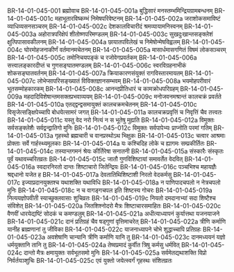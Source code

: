 BR-14-01-045-001	ब्रह्मोवाच
BR-14-01-045-001a	बुद्धिसारं मनस्तम्भमिन्द्रियग्रामबन्धनम्
BR-14-01-045-001c	महाभूतारविष्कम्भं निमेषपरिवेष्टनम्
BR-14-01-045-002a	जराशोकसमाविष्टं व्याधिव्यसनसञ्चरम्
BR-14-01-045-002c	देशकालविचारीदं श्रमव्यायामनिस्वनम्
BR-14-01-045-003a	अहोरात्रपरिक्षेपं शीतोष्णपरिमण्डलम्
BR-14-01-045-003c	सुखदुःखान्तसङ्क्लेशं क्षुत्पिपासावकीलनम्
BR-14-01-045-004a	छायातपविलेखं च निमेषोन्मेषविह्वलम्
BR-14-01-045-004c	घोरमोहजनाकीर्णं वर्तमानमचेतनम्
BR-14-01-045-005a	मासार्धमासगणितं विषमं लोकसञ्चरम्
BR-14-01-045-005c	तमोनिचयपङ्कं च रजोवेगप्रवर्तकम्
BR-14-01-045-006a	सत्त्वालङ्कारदीप्तं च गुणसङ्घातमण्डलम्
BR-14-01-045-006c	स्वरविग्रहनाभीकं शोकसङ्घातवर्तनम्
BR-14-01-045-007a	क्रियाकारणसंयुक्तं रागविस्तारमायतम्
BR-14-01-045-007c	लोभेप्सापरिसङ्ख्यातं विविक्तज्ञानसम्भवम्
BR-14-01-045-008a	भयमोहपरीवारं भूतसम्मोहकारकम्
BR-14-01-045-008c	आनन्दप्रीतिधारं च कामक्रोधपरिग्रहम्
BR-14-01-045-009a	महदादिविशेषान्तमसक्तप्रभवाव्ययम्
BR-14-01-045-009c	मनोजवनमश्रान्तं कालचक्रं प्रवर्तते
BR-14-01-045-010a	एतद्द्वन्द्वसमायुक्तं कालचक्रमचेतनम्
BR-14-01-045-010c	विसृजेत्सङ्क्षिपेच्चापि बोधयेत्सामरं जगत्
BR-14-01-045-011a	कालचक्रप्रवृत्तिं च निवृत्तिं चैव तत्त्वतः
BR-14-01-045-011c	यस्तु वेद नरो नित्यं न स भूतेषु मुह्यति
BR-14-01-045-012a	विमुक्तः सर्वसङ्क्लेशैः सर्वद्वन्द्वातिगो मुनिः
BR-14-01-045-012c	विमुक्तः सर्वपापेभ्यः प्राप्नोति परमां गतिम्
BR-14-01-045-013a	गृहस्थो ब्रह्मचारी च वानप्रस्थोऽथ भिक्षुकः
BR-14-01-045-013c	चत्वार आश्रमाः प्रोक्ताः सर्वे गार्हस्थ्यमूलकाः
BR-14-01-045-014a	यः कश्चिदिह लोके च ह्यागमः सम्प्रकीर्तितः
BR-14-01-045-014c	तस्यान्तगमनं श्रेयः कीर्तिरेषा सनातनी
BR-14-01-045-015a	संस्कारैः संस्कृतः पूर्वं यथावच्चरितव्रतः
BR-14-01-045-015c	जातौ गुणविशिष्टायां समावर्तेत वेदवित्
BR-14-01-045-016a	स्वदारनिरतो दान्तः शिष्टाचारो जितेन्द्रियः
BR-14-01-045-016c	पञ्चभिश्च महायज्ञैः श्रद्दधानो यजेत ह
BR-14-01-045-017a	देवतातिथिशिष्टाशी निरतो वेदकर्मसु
BR-14-01-045-017c	इज्याप्रदानयुक्तश्च यथाशक्ति यथाविधि
BR-14-01-045-018a	न पाणिपादचपलो न नेत्रचपलो मुनिः
BR-14-01-045-018c	न च वागङ्गचपल इति शिष्टस्य गोचरः
BR-14-01-045-019a	नित्ययज्ञोपवीती स्याच्छुक्लवासाः शुचिव्रतः
BR-14-01-045-019c	नियतो दमदानाभ्यां सदा शिष्टैश्च संविशेत्
BR-14-01-045-020a	जितशिश्नोदरो मैत्रः शिष्टाचारसमाहितः
BR-14-01-045-020c	वैणवीं धारयेद्यष्टिं सोदकं च कमण्डलुम्
BR-14-01-045-021a	अधीत्याध्यापनं कुर्यात्तथा यजनयाजने
BR-14-01-045-021c	दानं प्रतिग्रहं चैव षड्गुणां वृत्तिमाचरेत्
BR-14-01-045-022a	त्रीणि कर्माणि यानीह ब्राह्मणानां तु जीविका
BR-14-01-045-022c	याजनाध्यापने चोभे शुद्धाच्चापि प्रतिग्रहः
BR-14-01-045-023a	अवशेषाणि चान्यानि त्रीणि कर्माणि यानि तु
BR-14-01-045-023c	दानमध्ययनं यज्ञो धर्मयुक्तानि तानि तु
BR-14-01-045-024a	तेष्वप्रमादं कुर्वीत त्रिषु कर्मसु धर्मवित्
BR-14-01-045-024c	दान्तो मैत्रः क्षमायुक्तः सर्वभूतसमो मुनिः
BR-14-01-045-025a	सर्वमेतद्यथाशक्ति विप्रो निर्वर्तयञ्शुचिः
BR-14-01-045-025c	एवं युक्तो जयेत्स्वर्गं गृहस्थः संशितव्रतः
